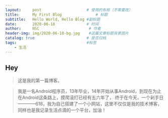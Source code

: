 ```yaml
---
layout:     post                    # 使用的布局（不需要改）
title:      My First Blog               # 标题 
subtitle:   Hello World, Hello Blog #副标题
date:       2020-06-18              # 时间
author:     NSC                      # 作者
header-img: img/2020-06-18-bg.jpg    #这篇文章标题背景图片
catalog: true                       # 是否归档
tags:                               #标签
    - 生活
---
```


## Hey
> 这是我的第一篇博客。

> 我是一名Android程序员，13年毕业，14年开始从事Android，到现在为止在Android这条路上，摸爬滚打已经有五六年了，
终于在今天，一个剁手日————618，我为自己搭建了一个小网站，这里不仅仅是我的技术博客，同样也是我记录生活点滴的一个平台，加油！